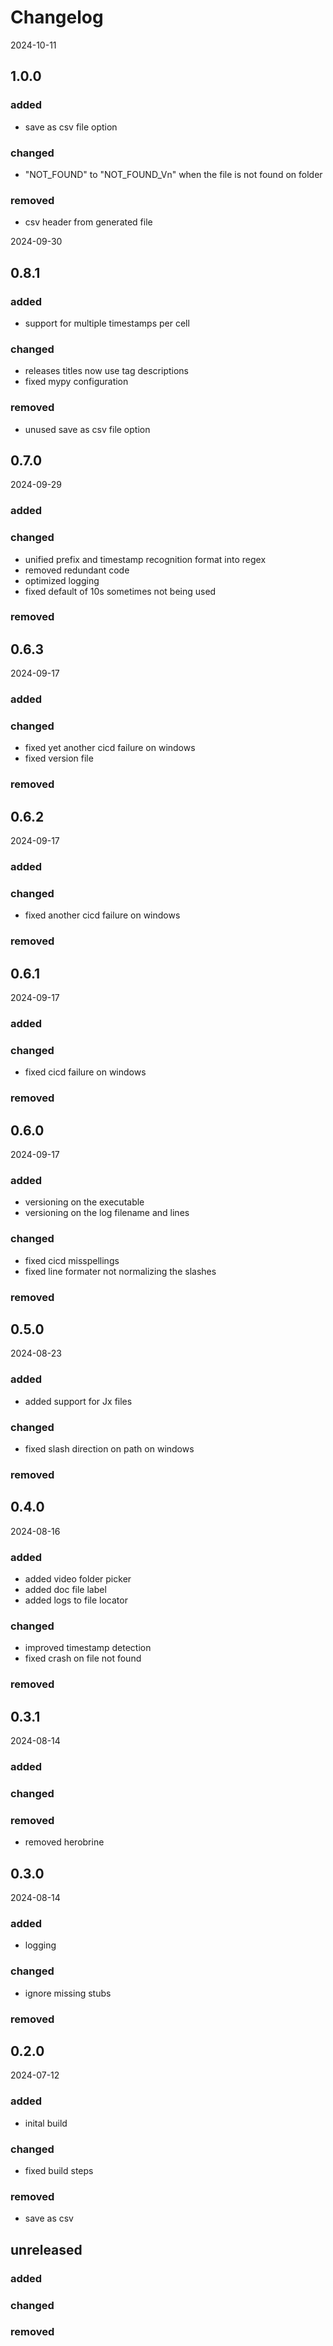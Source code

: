 # Changelog
2024-10-11
## 1.0.0
### added
 - save as csv file option
### changed
 - "NOT_FOUND" to "NOT_FOUND_Vn" when the file is not found on folder
### removed
 - csv header from generated file

2024-09-30
## 0.8.1
### added
 - support for multiple timestamps per cell
### changed
 - releases titles now use tag descriptions
 - fixed mypy configuration
### removed
 - unused save as csv file option

## 0.7.0
2024-09-29
### added
### changed
 - unified prefix and timestamp recognition format into regex
 - removed redundant code
 - optimized logging
 - fixed default of 10s sometimes not being used
### removed

## 0.6.3
2024-09-17

### added
### changed
 - fixed yet another cicd failure on windows
 - fixed version file
### removed

## 0.6.2
2024-09-17

### added
### changed
 - fixed another cicd failure on windows
### removed

## 0.6.1
2024-09-17

### added
### changed
 - fixed cicd failure on windows
### removed

## 0.6.0
2024-09-17

### added
 - versioning on the executable
 - versioning on the log filename and lines
### changed
 - fixed cicd misspellings
 - fixed line formater not normalizing the slashes
### removed

## 0.5.0
2024-08-23

### added
 - added support for Jx files
### changed
 - fixed slash direction on path on windows
### removed

## 0.4.0
2024-08-16
### added
 - added video folder picker
 - added doc file label
 - added logs to file locator
### changed
 - improved timestamp detection
 - fixed crash on file not found
### removed

## 0.3.1
2024-08-14
### added
### changed
### removed
 - removed herobrine

## 0.3.0
2024-08-14

### added
 - logging

### changed
 - ignore missing stubs

### removed

## 0.2.0
2024-07-12

### added
 - inital build

### changed
- fixed build steps
### removed
- save as csv

## unreleased

### added
### changed
### removed


